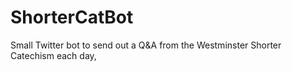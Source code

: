 ShorterCatBot
=============

Small Twitter bot to send out a Q&amp;A from the Westminster Shorter Catechism each day,
